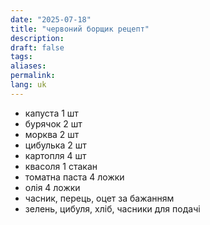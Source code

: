 ```yaml
---
date: "2025-07-18"
title: "червоний борщик рецепт"
description: 
draft: false
tags: 
aliases: 
permalink: 
lang: uk
---
```


- капуста 1 шт
- бурячок 2 шт
- морква 2 шт
- цибулька 2 шт
- картопля 4 шт
- квасоля 1 стакан
- томатна паста 4 ложки
- олія 4 ложки
- часник, перець, оцет за бажанням
- зелень, цибуля, хліб, часники для подачі